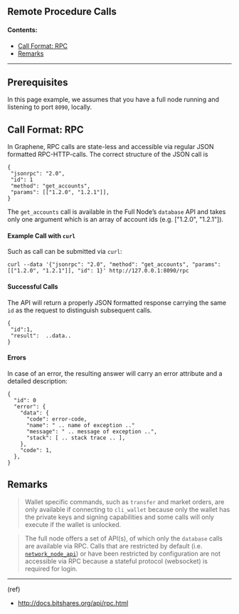 ## Remote Procedure Calls

#### Contents:

- [Call Format: RPC](/core/api/rpc.md#call-format-rpc)
- [Remarks](/core/api/rpc.md#remarks)

***

## Prerequisites

In this page example, we assumes that you have a full node running and listening to port
``8090``, locally.

## Call Format: RPC

In Graphene, RPC calls are state-less and accessible via regular JSON formatted RPC-HTTP-calls. The correct structure of the JSON call is

    {
     "jsonrpc": "2.0",
     "id": 1
     "method": "get_accounts",
     "params": [["1.2.0", "1.2.1"]],
    }

The `get_accounts` call is available in the Full Node’s `database` API and takes only one argument which is an array of account ids (e.g. ["1.2.0", "1.2.1"]).

#### Example Call with `curl`

Such as call can be submitted via `curl`:

    curl --data '{"jsonrpc": "2.0", "method": "get_accounts", "params": [["1.2.0", "1.2.1"]], "id": 1}' http://127.0.0.1:8090/rpc

#### Successful Calls

The API will return a properly JSON formatted response carrying the same `id` as the request to distinguish subsequent calls.

    {
     "id":1,
     "result":  ..data..
    }

#### Errors

In case of an error, the resulting answer will carry an error attribute and a detailed description:

    {
      "id": 0
      "error": {
        "data": {
          "code": error-code,
          "name": " .. name of exception .."
          "message": " .. message of exception ..",
          "stack": [ .. stack trace .. ],
        },
        "code": 1,
      },
    }


## Remarks

> Wallet specific commands, such as `transfer` and market orders, are only available if connecting to `cli_wallet` because only the wallet has the private keys and signing capabilities and some calls will only execute if the wallet is unlocked.

> The full node offers a set of API(s), of which only the `database` calls are available via RPC. Calls that are restricted by default (i.e. [`network_node_api`](https://bitshares.org/doxygen/classgraphene_1_1app_1_1network__node__api.html)) or have been restricted by configuration are not accessible via RPC because a stateful protocol (websocket) is required for login.



***

(ref)

- http://docs.bitshares.org/api/rpc.html




